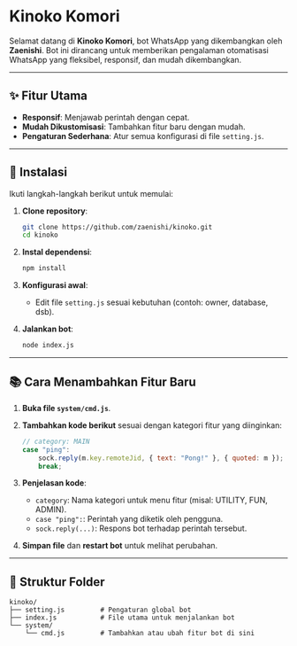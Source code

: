 # Kinoko Komori

Selamat datang di **Kinoko Komori**, bot WhatsApp yang dikembangkan oleh **Zaenishi**. Bot ini dirancang untuk memberikan pengalaman otomatisasi WhatsApp yang fleksibel, responsif, dan mudah dikembangkan.

---

## ✨ Fitur Utama
- **Responsif**: Menjawab perintah dengan cepat.
- **Mudah Dikustomisasi**: Tambahkan fitur baru dengan mudah.
- **Pengaturan Sederhana**: Atur semua konfigurasi di file `setting.js`.

---

## 🚀 Instalasi

Ikuti langkah-langkah berikut untuk memulai:

1. **Clone repository**:
    ```bash
    git clone https://github.com/zaenishi/kinoko.git
    cd kinoko
    ```

2. **Instal dependensi**:
    ```bash
    npm install
    ```

3. **Konfigurasi awal**:
    - Edit file `setting.js` sesuai kebutuhan (contoh: owner, database, dsb).

4. **Jalankan bot**:
    ```bash
    node index.js
    ```

---

## 📚 Cara Menambahkan Fitur Baru

1. **Buka file `system/cmd.js`**.
2. **Tambahkan kode berikut** sesuai dengan kategori fitur yang diinginkan:

    ```javascript
    // category: MAIN
    case "ping":
        sock.reply(m.key.remoteJid, { text: "Pong!" }, { quoted: m });
        break;
    ```

3. **Penjelasan kode**:
    - `category`: Nama kategori untuk menu fitur (misal: UTILITY, FUN, ADMIN).
    - `case "ping":`: Perintah yang diketik oleh pengguna.
    - `sock.reply(...)`: Respons bot terhadap perintah tersebut.

4. **Simpan file** dan **restart bot** untuk melihat perubahan.

---

## 📂 Struktur Folder

```plaintext
kinoko/
├── setting.js         # Pengaturan global bot
├── index.js           # File utama untuk menjalankan bot
└── system/
    └── cmd.js         # Tambahkan atau ubah fitur bot di sini
